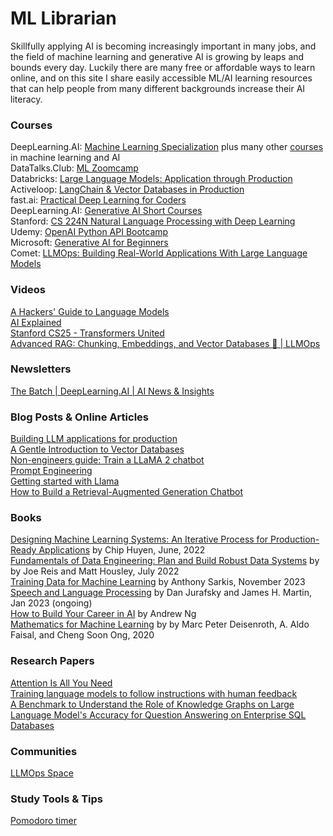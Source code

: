 # ML Librarian
Skillfully applying AI is becoming increasingly important in many jobs, and the field of machine learning and generative AI is growing by leaps and bounds every day. Luckily there are many free or affordable ways to learn online, and on this site I share easily accessible ML/AI learning resources that can help people from many different backgrounds increase their AI literacy. 

### Courses  

DeepLearning.AI: [Machine Learning Specialization](https://www.deeplearning.ai/courses/machine-learning-specialization/) plus many other [courses](https://www.deeplearning.ai/courses/) in machine learning and AI  
DataTalks.Club: [ML Zoomcamp](http://mlzoomcamp.com/)  
Databricks: [Large Language Models: Application through Production](https://www.edx.org/learn/computer-science/databricks-large-language-models-application-through-production)  
Activeloop: [LangChain & Vector Databases in Production](https://learn.activeloop.ai/courses/langchain)  
fast.ai: [Practical Deep Learning for Coders](https://course.fast.ai)  
DeepLearning.AI: [Generative AI Short Courses](https://www.deeplearning.ai/short-courses/)  
Stanford: [CS 224N Natural Language Processing with Deep Learning](https://web.stanford.edu/class/cs224n/)  
Udemy: [OpenAI Python API Bootcamp](https://www.udemy.com/course/openai-python-api-bootcamp-learn-to-use-ai-gpt3-and-more/)  
Microsoft: [Generative AI for Beginners](https://microsoft.github.io/generative-ai-for-beginners/#/)  
Comet: [LLMOps: Building Real-World Applications With Large Language Models](https://www.comet.com/site/llm-course/)  

### Videos

[A Hackers' Guide to Language Models](https://youtu.be/jkrNMKz9pWU?si=kcl44wl9eIgobsPh)  
[AI Explained](https://www.youtube.com/@aiexplained-official)  
[Stanford CS25 - Transformers United](https://youtube.com/playlist?list=PLoROMvodv4rNiJRchCzutFw5ItR_Z27CM&si=ii6HLtDjrEtcWxy-)  
[Advanced RAG: Chunking, Embeddings, and Vector Databases 🚀 | LLMOps](https://www.youtube.com/watch?v=tTW3dOfyCpE)  

### Newsletters

[The Batch | DeepLearning.AI | AI News & Insights](https://www.deeplearning.ai/the-batch/)  

### Blog Posts & Online Articles  
[Building LLM applications for production](https://huyenchip.com/2023/04/11/llm-engineering.html)  
[A Gentle Introduction to Vector Databases](https://weaviate.io/blog/what-is-a-vector-database)  
[Non-engineers guide: Train a LLaMA 2 chatbot](https://huggingface.co/blog/Llama2-for-non-engineers)  
[Prompt Engineering](https://lilianweng.github.io/posts/2023-03-15-prompt-engineering/)  
[Getting started with Llama](https://ai.meta.com/llama/get-started/?utm_source=linkedin&utm_medium=organic_social&utm_campaign=llama2&utm_content=image)  
[How to Build a Retrieval-Augmented Generation Chatbot](https://www.anaconda.com/blog/how-to-build-a-retrieval-augmented-generation-chatbot?utm_campaign=generalnurture&utm_medium=organicsocial&utm_source=linkedin)  

### Books

[Designing Machine Learning Systems: An Iterative Process for Production-Ready Applications](https://www.amazon.com/Designing-Machine-Learning-Systems-Production-Ready/dp/1098107969/ref=sr_1_1?crid=C3QRGLARER81&keywords=chip+hyun+machine+learning&qid=1698788237&sprefix=chip+hy%2Caps%2C165&sr=8-1) by Chip Huyen, June, 2022  
[Fundamentals of Data Engineering: Plan and Build Robust Data Systems](https://www.amazon.com/Fundamentals-Data-Engineering-Robust-Systems/dp/1098108302/ref=sr_1_1?crid=3BVVE9KBXX8A4&keywords=fundamentals+of+data+engineering&qid=1698788354&sprefix=fundamentals+of+data%2Caps%2C201&sr=8-1) by by Joe Reis and Matt Housley, July 2022  
[Training Data for Machine Learning](https://www.oreilly.com/library/view/training-data-for/9781492094517/?_gl=1*13wrku*_ga*MTI2OTM5NDUwMi4xNjk0NjM4NDY2*_ga_092EL089CH*MTY5NDYzODQ2NS4xLjEuMTY5NDYzODY5My41Ny4wLjA.) by Anthony Sarkis, November 2023  
[Speech and Language Processing](https://web.stanford.edu/~jurafsky/slp3/) by Dan Jurafsky and James H. Martin, Jan 2023 (ongoing)  
[How to Build Your Career in AI](https://info.deeplearning.ai/how-to-build-a-career-in-ai-book) by Andrew Ng  
[Mathematics for Machine Learning](https://mml-book.com/) by by Marc Peter Deisenroth, A. Aldo Faisal, and Cheng Soon Ong, 2020  

### Research Papers

[Attention Is All You Need](https://arxiv.org/pdf/1706.03762.pdf)  
[Training language models to follow instructions with human feedback](https://arxiv.org/abs/2203.02155)  
[A Benchmark to Understand the Role of Knowledge Graphs on Large Language Model's Accuracy for Question Answering on Enterprise SQL Databases](https://arxiv.org/abs/2311.07509)  

### Communities

[LLMOps Space](https://llmops.space/discord)  

### Study Tools & Tips

[Pomodoro timer](https://studywithme.io/aesthetic-pomodoro-timer/)  
